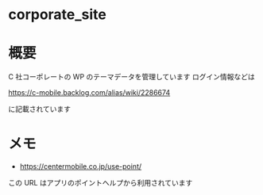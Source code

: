 # corporate_site

# 概要

C 社コーポレートの WP のテーマデータを管理しています
ログイン情報などは

https://c-mobile.backlog.com/alias/wiki/2286674

に記載されています

# メモ

- https://centermobile.co.jp/use-point/

この URL はアプリのポイントヘルプから利用されています
